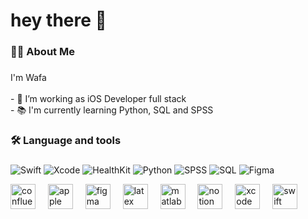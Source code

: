 
<h1 align="left">hey there 👋</h1>

###

<h3 align="left">👩‍💻  About Me</h3>

###

<p align="left">I'm Wafa<br><br>- 🔭 I’m working as iOS Developer full stack<br>- 📚 I'm currently learning  Python, SQL and SPSS</p>

###

<h3 align="left">🛠 Language and tools</h3>

###



![Swift](https://img.shields.io/badge/-Swift-orange?logo=swift)
![Xcode](https://img.shields.io/badge/-Xcode-blue?logo=xcode)
![HealthKit](https://img.shields.io/badge/-HealthKit-lightgrey?logo=apple)
![Python](https://img.shields.io/badge/-Python-black?logo=python)
![SPSS](https://img.shields.io/badge/-SPSS-blue)
![SQL](https://img.shields.io/badge/-SQL-grey?logo=mysql)
![Figma](https://img.shields.io/badge/-Figma-red?logo=figma)




<div align="left">
  <img src="https://cdn.jsdelivr.net/gh/devicons/devicon/icons/confluence/confluence-original.svg" height="40" alt="confluence logo"  />
  <img width="12" />
  <img src="https://cdn.jsdelivr.net/gh/devicons/devicon/icons/apple/apple-original.svg" height="40" alt="apple logo"  />
  <img width="12" />
  <img src="https://cdn.jsdelivr.net/gh/devicons/devicon/icons/figma/figma-original.svg" height="40" alt="figma logo"  />
  <img width="12" />
  <img src="https://cdn.jsdelivr.net/gh/devicons/devicon/icons/latex/latex-original.svg" height="40" alt="latex logo"  />
  <img width="12" />
  <img src="https://cdn.jsdelivr.net/gh/devicons/devicon/icons/matlab/matlab-original.svg" height="40" alt="matlab logo"  />
  <img width="12" />
  <img src="https://cdn.jsdelivr.net/gh/devicons/devicon/icons/notion/notion-original.svg" height="40" alt="notion logo"  />
  <img width="12" />
  <img src="https://cdn.jsdelivr.net/gh/devicons/devicon/icons/xcode/xcode-original.svg" height="40" alt="xcode logo"  />
  <img width="12" />
  <img src="https://cdn.jsdelivr.net/gh/devicons/devicon/icons/swift/swift-original.svg" height="40" alt="swift logo"  />
</div>

###
